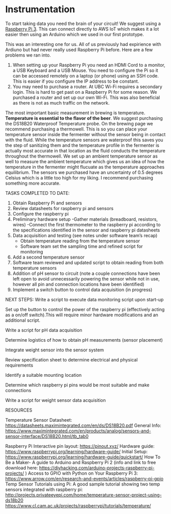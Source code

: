 # Instrumentation

To start taking data you need the brain of your circuit! We suggest using a [Raspberry Pi 3](https://www.amazon.com/Raspberry-Model-1-2GHz-64-bit-quad-core/dp/B01CD5VC92). This can connect directly to AWS IoT which makes it a lot easier then using an Arduino which we used in our first prototype. 

This was an interesting one for us. All of us previously had expirience with Ardiuno but had never really used Raspberry Pi before. Here are a few problems we ran into.
1. When setting up your Raspberry Pi you need an HDMI Cord to a monitor, a USB Keyboard and a USB Mouse. You need to configure the Pi so it can be accessed remotely on a laptop (or phone) using an SSH code. This is easier if you configure the IP address to be constant. 
2. You may need to purchase a router. At UBC Wi-Fi requires a secondary login. This is hard to get past on a Raspberry Pi for some reason. We purchased a router and set up our own Wi-Fi. This was also beneficial as there is not as much traffic on the network. 

The most important basic measurement in brewing is temperature. **Temperature is essential to the flavor of the beer**. We suggest purchasing the DS18B20 Waterproof Temperature probe. On the brewing page we recommend purchasing a thermowell. This is so you can place your temperature sensor inside the fermenter without the sensor being in contact with the fluid. While the temperature sensors are waterproof this saves you the step of sanitizing them and the temperature profile in the fermenter is actually most accurate in that location as the fluid conducts the temperature throughout the thermowell. We set up an ambient temperature sensor as well to measure the ambient temperature which gives us an idea of how the temperature in the fermenter might flucuate as the temperature approaches equilibrium. The sensors we purchased have an uncertainty of 0.5 degrees Celsius which is a little too high for my liking. I recommend purchasing something more accurate. 

TASKS COMPLETED TO DATE:
1. Obtain Raspberry Pi and sensors
2. Review datasheets for raspberry pi and sensors 
3. Configure the raspberry pi 
4. Preliminary hardware setup 
	-Gather materials (breadboard, resistors, wires)
  	-Connect the first thermometer to the raspberry pi according to the specifications identified in the sensor and raspberry pi datasheets
5. Data acquisition and testing (see notes under software team’s recap)
	- Obtain temperature reading from the temperature sensor
	- Software team set the sampling time and refined script for monitoring
6. Add a second temperature sensor
7. Software team reviewed and updated script to obtain reading from both temperature sensors
8. Addition of pH sensor to circuit (note a couple connections have been left open to avoid unnecessarily powering the sensor while not in use, however all pin and connection locations have been identified)
9. Implement a switch button to control data acquisition (in progress)

NEXT STEPS:
Write a script to execute data monitoring script upon start-up

Set up the button to control the power of the raspberry pi (effectively acting as a on/off switch).This will require minor hardware modifications and an additional script.

Write a script for pH data acquisition 

Determine logistics of how to obtain pH measurements (sensor placement)

Integrate weight sensor into the sensor system

Review specification sheet to determine electrical and physical requirements

Identify a suitable mounting location

Determine which raspberry pi pins would be most suitable and make connections

Write a script for weight sensor data acquisition

RESOURCES

Temperature Sensor
Datasheet: https://datasheets.maximintegrated.com/en/ds/DS18B20.pdf
General Info: https://www.maximintegrated.com/en/products/analog/sensors-and-sensor-interface/DS18B20.html/tb_tab0

Raspberry Pi
Interactive pin layout: https://pinout.xyz/
Hardware guide: https://www.raspberrypi.org/learning/hardware-guide/
Initial Setup: https://www.raspberrypi.org/learning/hardware-guide/quickstart/
How To Be a Maker- A guide to Arduino and Raspberry Pi 2 (info and link to free download here: https://diyhacking.com/arduino-projects-raspberry-pi-projects/ )
Access to GPIO with Python on Your Raspberry Pi 3: https://www.arrow.com/en/research-and-events/articles/raspberry-pi-gpio 
Temp Sensor Tutorials using Pi:
A good sample tutorial showing two temp sensors integrated with raspberry pi: http://projects.privateeyepi.com/home/temperature-sensor-project-using-ds18b20
https://www.cl.cam.ac.uk/projects/raspberrypi/tutorials/temperature/ 
